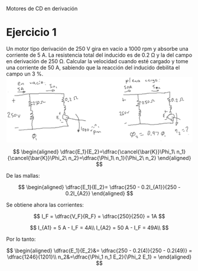 Motores de CD en derivación

# Ejercicio 1
Un motor tipo derivación de 250 V gira en vacío a 1000 rpm y absorbe una corriente de 5 A. La resistencia total del inducido es de 0.2 Ω y la del campo en derivación de 250 Ω. Calcular la velocidad cuando esté cargado y tome una corriente de 50 A, sabiendo que la reacción del inducido debilita el campo un 3 %.
![e237217b405a3b9c99300953eafa75ef.png](../../img/c0ec0586847c47df9e79d8499283eb92.png)

$$
\begin{aligned}
\dfrac{E_1}{E_2}=\dfrac{\cancel{\bar{K}}\Phi_1\ n_1}{\cancel{\bar{K}}\Phi_2\ n_2}=\dfrac{\Phi_1\ n_1}{\Phi_2\ n_2}
\end{aligned}
$$

De las mallas:

$$
\begin{aligned}
\dfrac{E_1}{E_2}= \dfrac{250 - 0.2I_{A1}}{250 - 0.2I_{A2}}
\end{aligned}
$$

Se obtiene ahora las corrientes:

$$
I_F = \dfrac{V_F}{R_F} = \dfrac{250}{250} = 1A
$$

$$
I_{A1} = 5 A - I_F = 4A\\
I_{A2} = 50 A - I_F = 49A\\
$$

Por lo tanto:

$$
\begin{aligned}
\dfrac{E_1}{E_2}&= \dfrac{250 - 0.2(4)}{250 - 0.2(49)} = \dfrac{1246}{1201}\\
n_2&=\dfrac{\Phi_1 n_1 E_2}{\Phi_2 E_1} = 
\end{aligned}
$$
